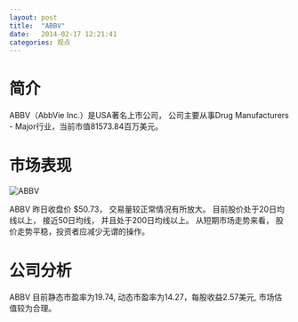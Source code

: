 ```yaml
---
layout: post
title:  "ABBV"
date:   2014-02-17 12:21:41
categories: 观点
---
```


# 简介
ABBV（AbbVie Inc.）是USA著名上市公司，
公司主要从事Drug Manufacturers - Major行业，当前市值81573.84百万美元。

# 市场表现

![ABBV](http://finviz.com/chart.ashx?t=ABBV&ty=c&ta=1&p=d&s=l)

ABBV 昨日收盘价 $50.73，
交易量较正常情况有所放大。
目前股价处于20日均线以上，
接近50日均线，
并且处于200日均线以上。
从短期市场走势来看，
股价走势平稳，投资者应减少无谓的操作。

# 公司分析
ABBV 目前静态市盈率为19.74, 动态市盈率为14.27，每股收益2.57美元,
市场估值较为合理。

